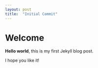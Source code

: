 ```yaml
---
layout: post
title:  "Initial Commit"
---
```


# Welcome

**Hello world**, this is my first Jekyll blog post.

I hope you like it!
